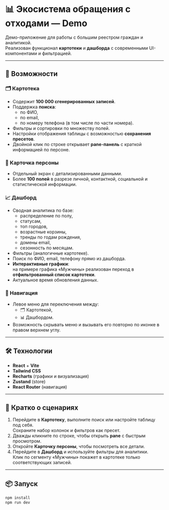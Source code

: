 # 📊 Экосистема обращения с отходами — Demo

Демо-приложение для работы с большим реестром граждан и аналитикой.  
Реализован функционал **картотеки** и **дашборда** с современными UI-компонентами и фильтрацией.

---

## 🚀 Возможности

### 🗂️ Картотека
- Содержит **100 000 сгенерированных записей**.
- Поддержка **поиска**:
  - по ФИО,
  - по email,
  - по номеру телефона (в том числе по части номера).
- Фильтры и сортировки по множеству полей.
- Настройки отображения таблицы с возможностью **сохранения пресетов**.
- Двойной клик по строке открывает **pane-панель** с краткой информацией по персоне.

### 👤 Карточка персоны
- Отдельный экран с детализированными данными.
- Более **100 полей** в разрезе личной, контактной, социальной и статистической информации.

### 📈 Дашборд
- Сводная аналитика по базе:
  - распределение по полу,
  - статусам,
  - топ городов,
  - возрастные корзины,
  - тренды по годам рождения,
  - домены email,
  - сезонность по месяцам.
- Фильтры (аналогичные картотеке).
- Поиск по ФИО, email, телефону прямо из дашборда.
- **Интерактивные графики**:  
  на примере графика «Мужчины» реализован переход в **отфильтрованный список картотеки**.
- Актуальное время обновления данных.

### 🧭 Навигация
- Левое меню для переключения между:
  - 🗂️ Картотекой,
  - 📊 Дашбордом.
- Возможность скрывать меню и вызывать его повторно по иконке в правом верхнем углу.

---

## 🛠️ Технологии
- **React** + **Vite**
- **Tailwind CSS**
- **Recharts** (графики и визуализация)
- **Zustand** (store)
- **React Router** (навигация)

---

## 📌 Кратко о сценариях
1. Перейдите в **Картотеку**, выполните поиск или настройте таблицу под себя.  
   Сохраните набор колонок и фильтров как пресет.
2. Дважды кликните по строке, чтобы открыть **pane** с быстрым просмотром.
3. Откройте **Карточку персоны**, чтобы посмотреть все детали.
4. Перейдите в **Дашборд** и используйте фильтры для аналитики.  
   Клик по сегменту «Мужчины» покажет в картотеке только соответствующих записей.

---

## 📦 Запуск
```bash
npm install
npm run dev
